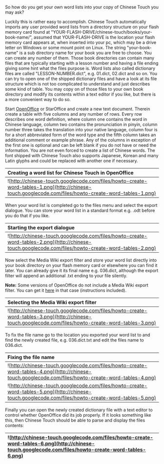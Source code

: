 So how do you get your own word lists into your copy of Chinese Touch you may ask?

Luckily this is rather easy to accomplish. Chinese Touch automatically imports any user provided word lists from a directory structure on your flash memory card found at "YOUR-FLASH-DRIVE/chinese-touch/books/your-book-name/", assumed that YOUR-FLASH-DRIVE is the location your flash memory card appears at, when inserted into your pc, which may be a drive letter on Windows or some mount point on Linux. The string "your-book-name" is a sub directory name for your book you are free to choose. You can create any number of them. Those book directories can contain many files that are typically starting with a lesson number and having a file ending giving some hint what the files purpose is. Word lists also called dictionary files are called "LESSON-NUMBER.dict", e.g. 01.dict, 02.dict and so on. You can try to open one of the shipped dictionary files and have a look at its file structure which is not too complicated to understand and just describes some kind of table. You may copy on of those files to your own book directory and modify its contents within a text editor if you like, but there is a more convenient way to do so.

Start [OpenOffice](http://www.openoffice.org/) or StarOffice and create a new text document. Therein create a table with five columns and any number of rows. Every row describes one word definition, where column one contains the word in Chinese language, column two contains the pronunciation in pinyin, column number three takes the translation into your native language, column four is for a short abbreviated form of the word type and the fifth column takes an additional comment or example phrase. Any of the columns in exception of the first one is optional and can be left blank if you do not have or need the information. You are not even forced to create a list of Chinese words. The font shipped with Chinese Touch also supports Japanese, Korean and many Latin glyphs and could be replaced with another one if necessary.

|Creating a word list for Chinese Touch in OpenOffice|
|:---------------------------------------------------|
|![http://chinese-touch.googlecode.com/files/howto-create-word-tables-1.png](http://chinese-touch.googlecode.com/files/howto-create-word-tables-1.png)|

When your word list is completed go to the files menu and select the export dialogue. You can store your word list in a standard format e.g. .odt before you do that if you like.

|Starting the export dialogue|
|:---------------------------|
|![http://chinese-touch.googlecode.com/files/howto-create-word-tables-2.png](http://chinese-touch.googlecode.com/files/howto-create-word-tables-2.png)|

Now select the Media Wiki export filter and store your word list directly into your book directory on your flash memory card or elsewhere you can find it later. You can already give it its final name e.g. 036.dict, although the export filter will append an additional .txt ending to your file silently.

**Note:** Some versions of OpenOffice do not include a Media Wiki export filter. You can get it [here](http://wiki.services.openoffice.org/wiki/Odt2Wiki) in that case (instructions included).

|Selecting the Media Wiki export filter|
|:-------------------------------------|
|![http://chinese-touch.googlecode.com/files/howto-create-word-tables-3.png](http://chinese-touch.googlecode.com/files/howto-create-word-tables-3.png)|

To fix the file name go to the location you exported your word list to and find the newly created file, e.g. 036.dict.txt and edit the files name to 036.dict.

|Fixing the file name|
|:-------------------|
|![http://chinese-touch.googlecode.com/files/howto-create-word-tables-4.png](http://chinese-touch.googlecode.com/files/howto-create-word-tables-4.png)|
|![http://chinese-touch.googlecode.com/files/howto-create-word-tables-5.png](http://chinese-touch.googlecode.com/files/howto-create-word-tables-5.png)|

Finally you can open the newly created dictionary file with a text editor to control whether OpenOffice did its job properly. If it looks something like this, then Chinese Touch should be able to parse and display the files contents:

|![http://chinese-touch.googlecode.com/files/howto-create-word-tables-6.png](http://chinese-touch.googlecode.com/files/howto-create-word-tables-6.png)|
|:----------------------------------------------------------------------------------------------------------------------------------------------------|